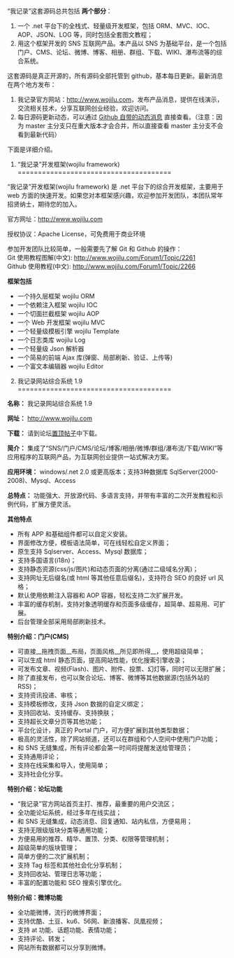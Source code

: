 ﻿“我记录”这套源码总共包括 __两个部分__：  

1. 一个 .net 平台下的全栈式、轻量级开发框架，包括 ORM、MVC、IOC、AOP、JSON、LOG 等，同时包括全套图文教程；  
2. 用这个框架开发的 SNS 互联网产品。本产品以 SNS 为基础平台，是一个包括门户、CMS、论坛、微博、博客、相册、群组、下载、WIKI、瀑布流等的综合系统。

这套源码是真正开源的，所有源码全部托管到 github，基本每日更新。最新消息在两个地方发布：

1. 我记录官方网站：<http://www.wojilu.com>，发布产品消息，提供在线演示，交流相关技术，分享互联网创业经验，欢迎访问。  
2. 每日源码更新动态，可以通过 [Github 自带的动态消息](https://github.com/organizations/wojilu) 直接查看。（注意：因为 master 主分支只在重大版本才会合并，所以直接查看 master 主分支不会看到最新代码）

下面是详细介绍。


1. “我记录”开发框架(wojilu framework)
======================================

“我记录”开发框架(wojilu framework) 是 .net 平台下的综合开发框架，主要用于 web 方面的快速开发。如果您对本框架感兴趣，欢迎参加开发团队，本团队常年招贤纳士，期待您的加入。

官方网址：<http://www.wojilu.com>

授权协议：Apache License，可免费用于商业环境  

参加开发团队比较简单，一般需要先了解 Git 和 Github 的操作：  
Git 使用教程图解(中文): <http://www.wojilu.com/Forum1/Topic/2261>  
Github 使用教程(中文): <http://www.wojilu.com/Forum1/Topic/2266>


__框架包括__

* 一个持久层框架 wojilu ORM
* 一个依赖注入框架 wojilu IOC
* 一个切面拦截框架 wojilu AOP
* 一个 Web 开发框架 wojilu MVC
* 一个轻量级模板引擎 wojilu Template
* 一个日志类库 wojilu Log
* 一个轻量级 Json 解析器
* 一个简易的前端 Ajax 库(弹窗、局部刷新、验证、上传等)
* 一个富文本编辑器 wojilu Editor


2. 我记录网站综合系统 1.9
======================================

__名称：__ 我记录网站综合系统 1.9

__网址：__ <http://www.wojilu.com>

__下载：__ 请到论坛[置顶帖子](http://www.wojilu.com/Forum1/Board/2)中下载。

__简介：__ 集成了“SNS/门户/CMS/论坛/博客/相册/微博/群组/瀑布流/下载/WIKI”等应用程序的互联网产品，为互联网创业提供一站式解决方案。

__应用环境：__ windows/.net 2.0 或更高版本；支持3种数据库 SqlServer(2000-2008)、Mysql、Access

__总特点：__ 功能强大、开放源代码、多语言支持，并带有丰富的二次开发教程和示例代码，扩展方便灵活。

__其他特点__

* 所有 APP 和基础组件都可以自定义安装。
* 界面修改方便，模板语法简单，可在线轻松自定义界面；
* 原生支持 Sqlserver、Access、Mysql 数据库；
* 支持多国语言(i18n)；
* 支持静态资源(css/js/图片)和动态页面的分离(通过二级域名分离)；
* 支持网址无后缀名(或 html 等其他任意后缀名)，支持符合 SEO 的良好 url 风格；
* 默认使用依赖注入容器和 AOP 容器，轻松支持二次扩展开发。
* 丰富的缓存机制，支持对象透明缓存和页面多级缓存，超简单、超易用、可扩展。
* 后台管理全部采用局部刷新技术。


__特别介绍：门户(CMS)__

* 可直接__拖拽页面__布局，页面风格__所见即所得__，使用超级简单；
* 可以生成 html 静态页面，提高网站性能，优化搜索引擎收录；
* 可发布文章、视频(Flash)、图片、附件、投票、幻灯等，同时可以无限扩展；
* 除了直接发布，也可以聚合论坛、博客、微博等其他数据源(包括外站的RSS)；
* 支持资讯投递、审核；
* 支持模板修改，支持 Json 数据的自定义绑定；
* 支持回收站、支持缓存、支持换肤；
* 支持超长文章分页等其他功能；
* 平台化设计，真正的 Portal 门户，可方便扩展到其他类型数据；
* 极高的灵活性，除了网站频道，还可以在群组和个人空间中使用门户功能；
* 和 SNS 无缝集成，所有评论都会第一时间将提醒发送给管理员；
* 支持通用评论；
* 支持在线采集和导入，使用简单；
* 支持社会化分享。

__特别介绍：论坛功能__

* “我记录”官方网站首页主打、推荐，最重要的用户交流区；
* 全功能论坛系统，经过多年在线实战；
* 和 SNS 无缝集成，动态消息、回复通知、站内私信，方便易用；
* 支持无限级版块分类等通用功能；
* 方便易用的推荐、精华、置顶、分类、权限等管理机制；
* 超级简单的版块管理；
* 简单方便的二次扩展机制；
* 支持 Tag 标签和其他社会化分享机制；
* 支持回收站、管理日志等功能；
* 丰富的配置功能和 SEO 搜索引擎优化。


__特别介绍：微博功能__

* 全功能微博，流行的微博界面；
* 支持优酷、土豆、ku6、56网、新浪播客、凤凰视频；
* 支持 at 功能、话题功能、表情功能；
* 支持评论、转发；
* 网站所有数据都可以分享到微博。


